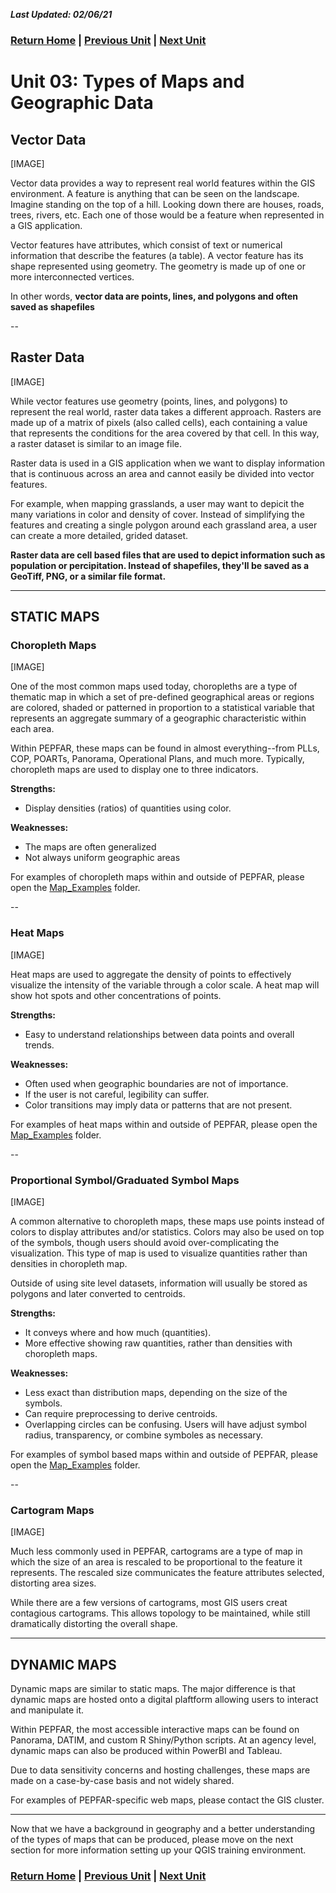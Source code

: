 ***Last Updated: 02/06/21***

### [Return Home](https://github.com/ICPI/GIS/tree/master/1_QGIS_Tutorials/Section_1_QGIS_Basics) | [Previous Unit](https://github.com/ICPI/GIS/tree/master/1_QGIS_Tutorials/Section_1_QGIS_Basics/Chapter_1_Getting_Started/Unit2_Geography_Overview) | [Next Unit](https://github.com/ICPI/GIS/tree/master/1_QGIS_Tutorials/Section_1_QGIS_Basics/Chapter_1_Getting_Started/Unit4_Setting_Up)

# Unit 03: Types of Maps and Geographic Data

## **Vector Data**

[IMAGE]

Vector data provides a way to represent real world features within the GIS environment. A feature is anything that can be seen on the landscape. Imagine standing on the top of a hill. Looking down there are houses, roads, trees, rivers, etc. Each one of those would be a feature when represented in a GIS application.

Vector features have attributes, which consist of text or numerical information that describe the features (a table). A vector feature has its shape represented using geometry. The geometry is made up of one or more interconnected vertices.

In other words, **vector data are points, lines, and polygons and often saved as shapefiles**

--

## **Raster Data**

[IMAGE]

While vector features use geometry (points, lines, and polygons) to represent the real world, raster data takes a different approach. Rasters are made up of a matrix of pixels (also called cells), each containing a value that represents the conditions for the area covered by that cell. In this way, a raster dataset is similar to an image file.

Raster data is used in a GIS application when we want to display information that is continuous across an area and cannot easily be divided into vector features.

For example, when mapping grasslands, a user may want to depicit the many variations in color and density of cover. Instead of simplifying the features and creating a single polygon around each grassland area, a user can create a more detailed, grided dataset.

**Raster data are cell based files that are used to depict information such as population or percipitation. Instead of shapefiles, they'll be saved as a GeoTiff, PNG, or a similar file format.**

---

## **STATIC MAPS**

### **Choropleth Maps**

[IMAGE]

One of the most common maps used today, choropleths are a type of thematic map in which a set of pre-defined geographical areas or regions are colored, shaded or patterned in proportion to a statistical variable that represents an aggregate summary of a geographic characteristic within each area.

Within PEPFAR, these maps can be found in almost everything--from PLLs, COP, POARTs, Panorama, Operational Plans, and much more. Typically, choropleth maps are used to display one to three indicators.

**Strengths:**

* Display densities (ratios) of quantities using color.

**Weaknesses:**

* The maps are often generalized
* Not always uniform geographic areas

For examples of choropleth maps within and outside of PEPFAR, please open the [Map_Examples](LINK) folder.

--

### **Heat Maps**

[IMAGE]

Heat maps are used to aggregate the density of points to effectively visualize the intensity of the variable through a color scale. A heat map will show hot spots and other concentrations of points.

**Strengths:**

* Easy to understand relationships between data points and overall trends.

**Weaknesses:**

* Often used when geographic boundaries are not of importance.
* If the user is not careful, legibility can suffer.
* Color transitions may imply data or patterns that are not present.

For examples of heat maps within and outside of PEPFAR, please open the [Map_Examples](LINK) folder.

--

### **Proportional Symbol/Graduated Symbol Maps**

[IMAGE]

A common alternative to choropleth maps, these maps use points instead of colors to display attributes and/or statistics. Colors may also be used on top of the symbols, though users should avoid over-complicating the visualization. This type of map is used to visualize quantities rather than densities in choropleth map.

Outside of using site level datasets, information will usually be stored as polygons and later converted to centroids.

**Strengths:**

* It conveys where and how much (quantities).
* More effective showing raw quantities, rather than densities with choropleth maps.

**Weaknesses:**

* Less exact than distribution maps, depending on the size of the symbols.
* Can require preprocessing to derive centroids.
* Overlapping circles can be confusing. Users will have adjust symbol radius, transparency, or combine symboles as necessary. 

For examples of symbol based maps within and outside of PEPFAR, please open the [Map_Examples](LINK) folder.

--

### **Cartogram Maps**

[IMAGE]

Much less commonly used in PEPFAR, cartograms are a type of map in which the size of an area is rescaled to be proportional to the feature it represents. The rescaled size communicates the feature attributes selected, distorting area sizes.

While there are a few versions of cartograms, most GIS users creat contagious cartograms. This allows topology to be maintained, while still dramatically distorting the overall shape.

---

## **DYNAMIC MAPS**

Dynamic maps are similar to static maps. The major difference is that dynamic maps are hosted onto a digital plaftform allowing users to interact and manipulate it.

Within PEPFAR, the most accessible interactive maps can be found on Panorama, DATIM, and custom R Shiny/Python scripts. At an agency level, dynamic maps can also be produced within PowerBI and Tableau.

Due to data sensitivity concerns and hosting challenges, these maps are made on a case-by-case basis and not widely shared.

For examples of PEPFAR-specific web maps, please contact the GIS cluster.

---

Now that we have a background in geography and a better understanding of the types of maps that can be produced, please move on the next section for more information setting up your QGIS training environment.

### [Return Home](https://github.com/ICPI/GIS/tree/master/1_QGIS_Tutorials/Section_1_QGIS_Basics) | [Previous Unit](https://github.com/ICPI/GIS/tree/master/1_QGIS_Tutorials/Section_1_QGIS_Basics/Chapter_1_Getting_Started/Unit2_Geography_Overview) | [Next Unit](https://github.com/ICPI/GIS/tree/master/1_QGIS_Tutorials/Section_1_QGIS_Basics/Chapter_1_Getting_Started/Unit4_Setting_Up)